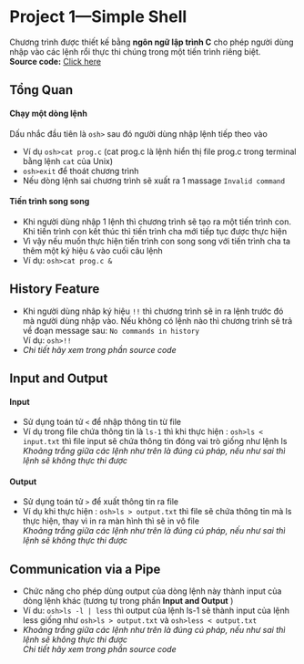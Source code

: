 # Project 1—Simple Shell

Chương trình được thiết kế bằng **ngôn ngữ lập trình C** cho phép người dùng nhập vào các lệnh rổi thực thi chúng trong một tiến trình riêng biệt.
<br> **Source code:** [Click here](https://github.com/PrimeWalkerVN/ProjectOS_1)

## Tổng Quan

#### Chạy một dòng lệnh
Dấu nhắc đầu tiên là `osh>` sau đó người dùng nhập lệnh tiếp theo vào
* Ví dụ `osh>cat prog.c` (cat prog.c là lệnh hiển thị file prog.c trong terminal bằng lệnh `cat` của Unix)
* `osh>exit` để thoát chương trình 
* Nếu dòng lệnh sai chương trình sẽ xuất ra 1 massage `Invalid command`

#### Tiến trình song song
* Khi người dùng nhập 1 lệnh thì chương trình sẽ tạo ra một tiến trình con. Khi tiến trình con kết thúc 
thì tiến trình cha mới tiếp tục được thực hiện
* Vì vậy nếu muốn thực hiện tiến trình con song song với tiến trình cha ta thêm một ký hiệu `&` vào cuối câu lệnh
* Ví dụ: `osh>cat prog.c &` 

## History Feature
* Khi người dùng nhâp ký hiệu `!!` thì chương trình sẽ in ra lệnh trước đó mà người dùng nhập vào. Nếu không có lệnh nào thì chương trình 
sẽ trả về đoạn message sau: `No commands in history`
<br>Ví dụ: `osh>!!`
* *Chi tiết hãy xem trong phần source code*

## Input and Output
#### Input 
* Sử dụng toán tử `<` để nhập thông tin từ  file 
* Ví dụ trong file chứa thông tin là `ls-1` thì khi thực hiện : `osh>ls < input.txt` thì file input sẽ chứa thông tin đóng vai trò giống như lệnh ls
<br> *Khoảng trắng giữa các lệnh như trên là đúng cú pháp, nếu như sai thì lệnh sẽ không thực thi được*

#### Output 
* Sử dụng toán tử `>` để xuất thông tin ra file 
* Ví dụ khi thực hiện : `osh>ls > output.txt` thì file sẽ chứa thông tin mà ls thực hiện, thay vì in ra màn hình thì sẽ in vô file
<br> *Khoảng trắng giữa các lệnh như trên là đúng cú pháp, nếu như sai thì lệnh sẽ không thực thi được*

## Communication via a Pipe 
* Chức năng cho phép dùng output của dòng lệnh này thành input của dòng lệnh khác (tương tự trong phần **Input and Output** ) 
* Ví du: `osh>ls -l | less` thì output của lệnh ls-1 sẽ thành input của lệnh less giống như `osh>ls > output.txt` và `osh>less < output.txt`
* *Khoảng trắng giữa các lệnh như trên là đúng cú pháp, nếu như sai thì lệnh sẽ không thực thi được*
<br> *Chi tiết hãy xem trong phần source code*

